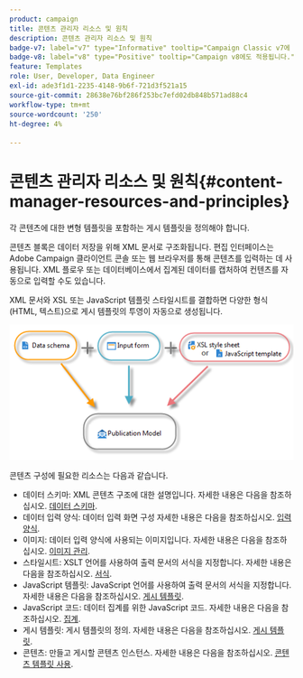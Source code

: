 ```yaml
---
product: campaign
title: 콘텐츠 관리자 리소스 및 원칙
description: 콘텐츠 관리자 리소스 및 원칙
badge-v7: label="v7" type="Informative" tooltip="Campaign Classic v7에 적용"
badge-v8: label="v8" type="Positive" tooltip="Campaign v8에도 적용됩니다."
feature: Templates
role: User, Developer, Data Engineer
exl-id: ade3f1d1-2235-4148-9b6f-721d3f521a15
source-git-commit: 28638e76bf286f253bc7efd02db848b571ad88c4
workflow-type: tm+mt
source-wordcount: '250'
ht-degree: 4%

---
```


# 콘텐츠 관리자 리소스 및 원칙{#content-manager-resources-and-principles}


각 콘텐츠에 대한 변형 템플릿을 포함하는 게시 템플릿을 정의해야 합니다.

콘텐츠 블록은 데이터 저장을 위해 XML 문서로 구조화됩니다. 편집 인터페이스는 Adobe Campaign 클라이언트 콘솔 또는 웹 브라우저를 통해 콘텐츠를 입력하는 데 사용됩니다. XML 플로우 또는 데이터베이스에서 집계된 데이터를 캡처하여 컨텐츠를 자동으로 입력할 수도 있습니다.

XML 문서와 XSL 또는 JavaScript 템플릿 스타일시트를 결합하면 다양한 형식(HTML, 텍스트)으로 게시 템플릿의 투영이 자동으로 생성됩니다.

![](assets/d_ncs_content_process.png)

콘텐츠 구성에 필요한 리소스는 다음과 같습니다.

* 데이터 스키마: XML 콘텐츠 구조에 대한 설명입니다. 자세한 내용은 다음을 참조하십시오. [데이터 스키마](data-schemas.md).
* 데이터 입력 양식: 데이터 입력 화면 구성 자세한 내용은 다음을 참조하십시오. [입력 양식](input-forms.md).
* 이미지: 데이터 입력 양식에 사용되는 이미지입니다. 자세한 내용은 다음을 참조하십시오. [이미지 관리](formatting.md#image-management).
* 스타일시트: XSLT 언어를 사용하여 출력 문서의 서식을 지정합니다. 자세한 내용은 다음을 참조하십시오. [서식](formatting.md).
* JavaScript 템플릿: JavaScript 언어를 사용하여 출력 문서의 서식을 지정합니다. 자세한 내용은 다음을 참조하십시오. [게시 템플릿](publication-templates.md).
* JavaScript 코드: 데이터 집계를 위한 JavaScript 코드. 자세한 내용은 다음을 참조하십시오. [집계](publication-templates.md#aggregator).
* 게시 템플릿: 게시 템플릿의 정의. 자세한 내용은 다음을 참조하십시오. [게시 템플릿](publication-templates.md).
* 콘텐츠: 만들고 게시할 콘텐츠 인스턴스. 자세한 내용은 다음을 참조하십시오. [콘텐츠 템플릿 사용](using-a-content-template.md).
